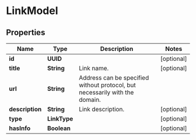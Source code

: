 

# LinkModel


## Properties

| Name | Type | Description | Notes |
|------------ | ------------- | ------------- | -------------|
|**id** | **UUID** |  |  [optional] |
|**title** | **String** | Link name. |  [optional] |
|**url** | **String** | Address can be specified without protocol, but necessarily with the domain. |  |
|**description** | **String** | Link description. |  [optional] |
|**type** | **LinkType** |  |  [optional] |
|**hasInfo** | **Boolean** |  |  [optional] |



